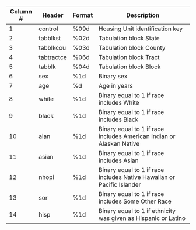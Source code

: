 | Column # | Header | Format | Description |
| --- | --- | --- | --- |
| 1 | control | %09d | Housing Unit identification key
| 2 | tabblkst | %02d | Tabulation block State
| 3 | tabblkcou | %03d | Tabulation block County
| 4 | tabtractce | %06d | Tabulation block Tract
| 5 | tabblk | %04d | Tabulation block Block
| 6 | sex | %1d | Binary sex |
| 7 | age | %d | Age in years |
| 8 | white | %1d | Binary equal to 1 if race includes White |
| 9 | black | %1d | Binary equal to 1 if race includes Black |
| 10 | aian | %1d | Binary equal to 1 if race includes American Indian or Alaskan Native |
| 11 | asian | %1d | Binary equal to 1 if race includes Asian |
| 12 | nhopi | %1d | Binary equal to 1 if race includes Native Hawaiian or Pacific Islander |
| 13 | sor | %1d | Binary equal to 1 if race includes Some Other Race |
| 14 | hisp | %1d | Binary equal to 1 if ethnicity was given as Hispanic or Latino

